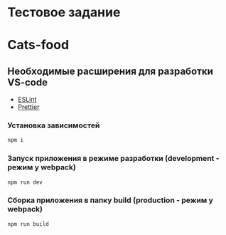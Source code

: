 # Тестовое задание

# Cats-food

## Необходимые расширения для разработки VS-code

- [ESLint]
- [Prettier]

### Установка зависимостей

```bash
npm i
```

### Запуск приложения в режиме разработки (development - режим у webpack)

```bash
npm run dev
```

### Сборка приложения в папку build (production - режим у webpack)

```bash
npm run build
```

[eslint]: https://marketplace.visualstudio.com/items?itemName=dbaeumer.vscode-eslint
[prettier]: https://marketplace.visualstudio.com/items?itemName=esbenp.prettier-vscode
